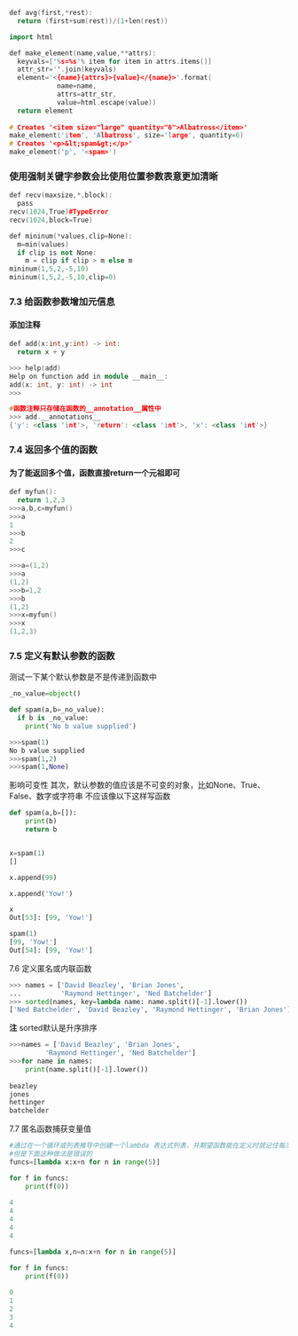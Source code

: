 ```cpp
def avg(first,*rest):
  return (first+sum(rest))/(1+len(rest))
```

```cpp
import html

def make_element(name,value,**attrs):
  keyvals=['%s=%s'% item for item in attrs.items()]
  attr_str=''.join(keyvals)
  element='<{name}{attrs}>{value}</{name}>'.format(
            name=name,
            attrs=attr_str,
            value=html.escape(value))
  return element
  
# Creates '<item size="large" quantity="6">Albatross</item>'
make_element('item', 'Albatross', size='large', quantity=6)
# Creates '<p>&lt;spam&gt;</p>'
make_element('p', '<spam>')
```

### 使用强制关键字参数会比使用位置参数表意更加清晰
```cpp
def recv(maxsize,*,block):
  pass
recv(1024,True)#TypeError
recv(1024,block=True)
```
```cpp
def mininum(*values,clip=None):
  m=min(values)
  if clip is not None:
    m = clip if clip > m else m
mininum(1,5,2,-5,10)
mininum(1,5,2,-5,10,clip=0)
```

### 7.3 给函数参数增加元信息
#### 添加注释
```cpp
def add(x:int,y:int) -> int:
  return x + y

>>> help(add)
Help on function add in module __main__:
add(x: int, y: int) -> int
>>>

#函数注释只存储在函数的__annotation__属性中
>>> add.__annotations__
{'y': <class 'int'>, 'return': <class 'int'>, 'x': <class 'int'>}

```

### 7.4 返回多个值的函数
#### 为了能返回多个值，函数直接return一个元祖即可
```cpp
def myfun():
  return 1,2,3
>>>a,b,c=myfun()
>>>a
1
>>>b
2
>>>c

>>>a=(1,2)
>>>a
(1,2)
>>>b=1,2
>>>b
(1,2)
>>>x=myfun()
>>>x
(1,2,3)

```

### 7.5 定义有默认参数的函数

测试一下某个默认参数是不是传递到函数中
```py
_no_value=object()

def spam(a,b=_no_value):
  if b is _no_value:
    print('No b value supplied')

>>>spam(1)
No b value supplied
>>>spam(1,2)
>>>spam(1,None)


```
影响可变性
其次，默认参数的值应该是不可变的对象，比如None、True、False、数字或字符串
不应该像以下这样写函数
```py
def spam(a,b=[]):
    print(b)
    return b


x=spam(1)
[]

x.append(99)

x.append('Yow!')

x
Out[53]: [99, 'Yow!']

spam(1)
[99, 'Yow!']
Out[54]: [99, 'Yow!']
```



7.6 定义匿名或内联函数
```py
>>> names = ['David Beazley', 'Brian Jones',
...          'Raymond Hettinger', 'Ned Batchelder']
>>> sorted(names, key=lambda name: name.split()[-1].lower())
['Ned Batchelder', 'David Beazley', 'Raymond Hettinger', 'Brian Jones']
```
**注** sorted默认是升序排序
```py
>>>names = ['David Beazley', 'Brian Jones',
         'Raymond Hettinger', 'Ned Batchelder']
>>>for name in names:
    print(name.split()[-1].lower())
    
beazley
jones
hettinger
batchelder
```

7.7 匿名函数捕获变量值

```py
#通过在一个循环或列表推导中创建一个lambda 表达式列表，并期望函数能在定义时就记住每次的迭代值
#但是下面这种做法是错误的
funcs=[lambda x:x+n for n in range(5)]

for f in funcs:
    print(f(0))
    
4
4
4
4
4

funcs=[lambda x,n=n:x+n for n in range(5)]

for f in funcs:
    print(f(0))
    
0
1
2
3
4
```














